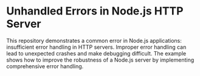# Unhandled Errors in Node.js HTTP Server

This repository demonstrates a common error in Node.js applications: insufficient error handling in HTTP servers.  Improper error handling can lead to unexpected crashes and make debugging difficult. The example shows how to improve the robustness of a Node.js server by implementing comprehensive error handling.